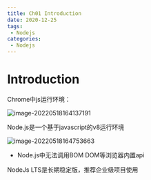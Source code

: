 ```yaml
---
title: Ch01 Introduction
date: 2020-12-25
tags:
 - Nodejs
categories:
 - Nodejs
---
```


# Introduction

Chrome中js运行环境：

![image-20220518164137191](https://markdown-1301334775.cos.eu-frankfurt.myqcloud.com/image-20220518164137191.png)



Node.js是一个基于javascript的v8运行环境

![image-20220518164753663](https://markdown-1301334775.cos.eu-frankfurt.myqcloud.com/image-20220518164753663.png)

+ Node.js中无法调用BOM DOM等浏览器内置api



NodeJs LTS是长期稳定版，推荐企业级项目使用

